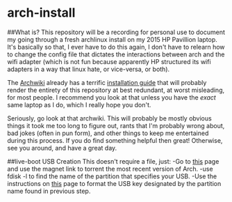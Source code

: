 # arch-install
##What is?
This repository will be a recording for personal use to document my going through a fresh archlinux install on my 2015 HP Pavillion laptop. It's basically so that, I ever have to do this again, I don't have to relearn how to change the config file that dictates the interactions between arch and the wifi adapter (which is not fun because apparently HP structured its wifi adapters in a way that linux hate, or vice-versa, or both).

The [Archwiki](https://wiki.archlinux.org/) already has a terrific [installation guide](https://wiki.archlinux.org/index.php/installation_guide) that will probably render the entirety of this repository at best redundant, at worst misleading, for most people. I recommend you look at that unless you have the *exact* same laptop as I do, which I really hope you don't.

Seriously, go look at that archwiki. This will probably be mostly obvious things it took me too long to figure out, rants that I'm probably wrong about, bad jokes (often in pun form), and other things to keep me entertained during this process. If you do find something helpful then great! Otherwise, see you around, and have a great day.

##live-boot USB Creation
This doesn't require a file, just:
-Go to [this](https://www.archlinux.org/download/) page and use the magnet link to torrent the most recent version of Arch.
-use fdisk -l to find the name of the partition that specifies your USB.
-Use the instructions on [this](https://wiki.archlinux.org/index.php/USB_flash_installation_media) page to format the USB key designated by the partition name found in previous step.


